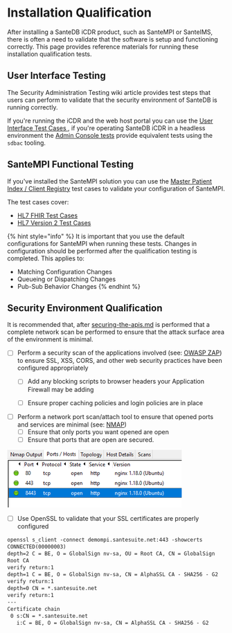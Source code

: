 # Installation Qualification

After installing a SanteDB iCDR product, such as SanteMPI or SanteIMS, there is often a need to validate that the software is setup and functioning correctly. This page provides reference materials for running these installation qualification tests.

## User Interface Testing

The Security Administration Testing wiki article provides test steps that users can perform to validate that the security environment of SanteDB is running correctly.&#x20;

If you're running the iCDR and the web host portal you can use the [User Interface Test Cases ](security-administration-testing/test-cases-for-ui-1/), if you're operating SanteDB iCDR in a headless environment the [Admin Console tests](broken-reference) provide equivalent tests using the `sdbac` tooling.

## SanteMPI Functional Testing

If you've installed the SanteMPI solution you can use the [Master Patient Index / Client Registry](fhir-interface-validation/) test cases to validate your configuration of SanteMPI.

The test cases cover:

* [HL7 FHIR Test Cases ](fhir-interface-validation/mpi-cr-test-cases-for-fhir/)
* [HL7 Version 2 Test Cases](fhir-interface-validation/mpi-cr-test-cases-for-hl7v2/)

{% hint style="info" %}
It is important that you use the default configurations for SanteMPI when running these tests. Changes in configuration should be performed after the qualification testing is completed. This applies to:

* Matching Configuration Changes
* Queueing or Dispatching Changes
* Pub-Sub Behavior Changes
{% endhint %}

## Security Environment Qualification

It is recommended that, after [securing-the-apis.md](../../../securing-the-apis.md "mention") is performed that a complete network scan be performed to ensure that the attack surface area of the environment is minimal.

* [ ] Perform a security scan of the applications involved (see: [OWASP ZAP](https://www.zaproxy.org/download/)) to ensure SSL, XSS, CORS, and other web security practices have been configured appropriately
  * [ ] Add any blocking scripts to browser headers your Application Firewall may be adding
  * [ ] Ensure proper caching policies and login policies are in place



* [ ] Perform a network port scan/attach tool to ensure that opened ports and services are minimal (see: [NMAP](https://nmap.org/))
  * [ ] Ensure that only ports you want opened are open
  * [ ] Ensure that ports that are open are secured.

![](<../../../../../../.gitbook/assets/image (439).png>)

* [ ] Use OpenSSL to validate that your SSL certificates are properly configured

```
openssl s_client -connect demompi.santesuite.net:443 -showcerts
CONNECTED(00000003)
depth=2 C = BE, O = GlobalSign nv-sa, OU = Root CA, CN = GlobalSign Root CA
verify return:1
depth=1 C = BE, O = GlobalSign nv-sa, CN = AlphaSSL CA - SHA256 - G2
verify return:1
depth=0 CN = *.santesuite.net
verify return:1
---
Certificate chain
 0 s:CN = *.santesuite.net
   i:C = BE, O = GlobalSign nv-sa, CN = AlphaSSL CA - SHA256 - G2
```
